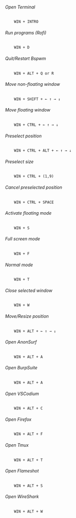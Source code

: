 ###### Open Terminal
```
    WIN + INTRO
```
###### Run programs (Rofi)
```
    WIN + D
```
###### Quit/Restart Bspwm
```
    WIN + ALT + Q or R
```
###### Move non-floating window
```
    WIN + SHIFT + ← ↑ → ↓
```
###### Move floating window
```
    WIN + CTRL + ← ↑ → ↓
```
###### Preselect position
```
    WIN + CTRL + ALT + ← ↑ → ↓
```
###### Preselect size
```
    WIN + CTRL + (1,9)
```
###### Cancel preselected position
```
    WIN + CTRL + SPACE
```
###### Activate floating mode
```
    WIN + S
```
###### Full screen mode
```
    WIN + F
```
###### Normal mode
```
    WIN + T
```
###### Close selected window
```
    WIN + W
```
###### Move/Resize position
```
    WIN + ALT + ← ↑ → ↓
```
###### Open AnonSurf
```
    WIN + ALT + A
```
###### Open BurpSuite
```
    WIN + ALT + A
```
###### Open VSCodium
```
    WIN + ALT + C
```
###### Open Firefox
```
    WIN + ALT + F
```
###### Open Tmux
```
    WIN + ALT + T
```
###### Open Flameshot
```
    WIN + ALT + S
```
###### Open WireShark
```
    WIN + ALT + W
```